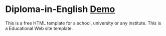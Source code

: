 # Diploma-in-English [Demo](https://kalpasuraweera.github.io/Diploma-in-English/)
This is a free HTML template for a school, university or any institute. This is a Educational Web site template. 

